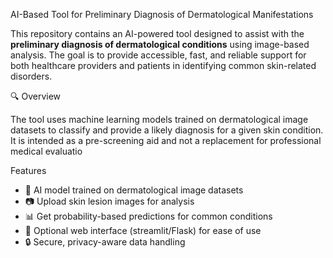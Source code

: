 AI-Based Tool for Preliminary Diagnosis of Dermatological Manifestations

This repository contains an AI-powered tool designed to assist with the **preliminary diagnosis of dermatological conditions** using image-based analysis. The goal is to provide accessible, fast, and reliable support for both healthcare providers and patients in identifying common skin-related disorders.

🔍 Overview

The tool uses machine learning models trained on dermatological image datasets to classify and provide a likely diagnosis for a given skin condition. It is intended as a pre-screening aid and not a replacement for professional medical evaluatio

Features
- 🧠 AI model trained on dermatological image datasets  
- 📷 Upload skin lesion images for analysis  
- 📊 Get probability-based predictions for common conditions  
- 📱 Optional web interface (streamlit/Flask) for ease of use  
- 🔒 Secure, privacy-aware data handling

